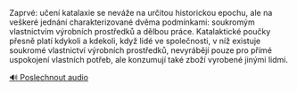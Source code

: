 
Zaprvé: učení katalaxie se neváže na určitou historickou epochu, ale na veškeré jednání charakterizované dvěma podmínkami: soukromým vlastnictvím výrobních prostředků a dělbou práce. Katalaktické poučky přesně platí kdykoli a kdekoli, když lidé ve společnosti, v níž existuje soukromé vlastnictví výrobních prostředků, nevyrábějí pouze pro přímé uspokojení vlastních potřeb, ale konzumují také zboží vyrobené jinými lidmi.

[🔊 Poslechnout audio](/data/7-paragraphs/audio/chapter_125/para_004-Zaprv-uen-katalaxie-se-neve-na-uritou-histo.mp3)
